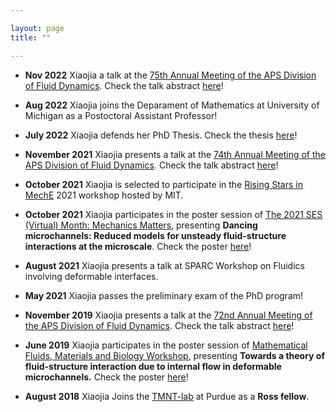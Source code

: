```yaml
---

layout: page
title: ""

---
```

* **Nov 2022** Xiaojia a talk at the [75th Annual Meeting of the APS Division of Fluid Dynamics](https://www.apsdfd2022.org/). Check the talk abstract [here](https://meetings.aps.org/Meeting/DFD22/Session/A33.5)!

* **Aug 2022** Xiaojia joins the Deparament of Mathematics at University of Michigan as a Postoctoral Assistant Professor!

* **July 2022** Xiaojia defends her PhD Thesis. Check the thesis [here](https://hammer.purdue.edu/articles/thesis/Modeling_and_Stability_of_Flows_in_Compliant_Microchannels/20332560)!

* **November 2021** Xiaojia presents a talk at the [74th Annual Meeting of the APS Division of Fluid Dynamics](https://meetings.aps.org/Meeting/DFD21/Content/4090). Check the talk abstract [here](https://meetings.aps.org/Meeting/DFD21/Session/M11.4)!

* **October 2021** Xiaojia is selected to participate in the [Rising Stars in MechE](https://risingstarsme.mit.edu) 2021 workshop hosted by MIT.

* **October 2021** Xiaojia participates in the poster session of [The 2021 SES (Virtual) Month: Mechanics Matters](https://socengsci.org/ses-virtual-month/), presenting **Dancing microchannels: Reduced models for unsteady fluid-structure interactions at the microscale**. Check the poster [here](https://drive.google.com/file/d/1YwoWIYWpyXZqXQwHrh1N9k96o42NiF5H/view?usp=sharing)!

* **August 2021** Xiaojia presents a talk at SPARC Workshop on Fluidics involving deformable interfaces.

* **May 2021** Xiaojia passes the preliminary exam of the PhD program!

* **November 2019** Xiaojia presents a talk at the [72nd Annual Meeting of the APS Division of Fluid Dynamics](https://meetings.aps.org/Meeting/DFD19/Content/3770). Check the talk abstract [here](https://ui.adsabs.harvard.edu/abs/2019APS..DFDS35002W/abstract)!

* **June 2019** Xiaojia participates in the poster session of [Mathematical Fluids, Materials and Biology Workshop](https://indico.flatironinstitute.org/event/30/), presenting **Towards a theory of fluid-structure interaction due to internal flow in deformable microchannels.** Check the poster [here](https://drive.google.com/file/d/1IrlVk9TkBqkKrEvk0OJ-P8DSf58xpZI4/view?usp=sharing)!

* **August 2018** Xiaojia Joins the [TMNT-lab](https://tmnt-lab.org/index.html) at Purdue as a **Ross fellow**.
